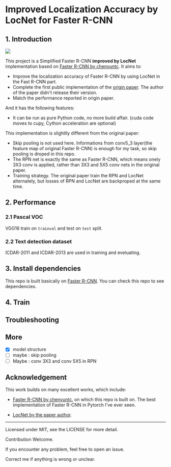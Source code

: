# Improved Localization Accuracy by LocNet for Faster R-CNN 

## 1. Introduction

![](http://p3rz3gu1u.bkt.clouddn.com/2018-06-22-LocNet-FasterRCNN.001.jpeg)

This project is a Simplified Faster R-CNN **improved by LocNet** implementation based on [Faster R-CNN by chenyuntc](https://github.com/chenyuntc/simple-faster-rcnn-pytorch). It aims to:

- Improve the localization accuracy of Faster R-CNN by using LocNet in the Fast R-CNN part.
- Complete the first public implementation of the [origin paper](https://ieeexplore.ieee.org/abstract/document/8270086/). The author of the paper didn't release their version.
- Match the performance reported in origin paper.

And it has the following features:

- It can be run as pure Python code, no more build affair. (cuda code moves to cupy, Cython acceleration are optional)

This implementation is slightlly different from the original paper:

- Skip pooling is not used here. Informations from conv5_3 layer(the feature map of original Faster R-CNN) is enough for my task, so skip pooling is droped in this repo.
- The RPN net is exactly the same as Faster R-CNN, which means onely 3X3 conv is applied, rather than 3X3 and 5X5 conv nets in the original paper.
- Training strategy. The original paper train the RPN and LocNet alternately, but losses of RPN and LocNet are backproped at the same time.

## 2. Performance

### 2.1 Pascal VOC

VGG16 train on `trainval` and test on `test` split.

### 2.2 Text detection dataset 

ICDAR-2011 and ICDAR-2013 are used in training and eveluating.

## 3. Install dependencies

This repo is built basically on [Faster R-CNN](https://github.com/chenyuntc/simple-faster-rcnn-pytorch). You can check this repo to see dependencies.

## 4. Train



## Troubleshooting



## More

- [x] model structure
- [ ] maybe : skip pooling
- [ ] Maybe : conv 3X3 and conv 5X5 in RPN

## Acknowledgement

This work builds on many excellent works, which include:

- [Faster R-CNN by chenyuntc](https://github.com/chenyuntc/simple-faster-rcnn-pytorch), on which this repo is built on. The best implementation of Faster R-CNN in Pytorch I've ever seen.

- [LocNet by the paper author](https://github.com/gidariss/LocNet).

  

***

Licensed under MIT, see the LICENSE for more detail.

Contribution Welcome.

If you encounter any problem, feel free to open an issue.

Correct me if anything is wrong or unclear.